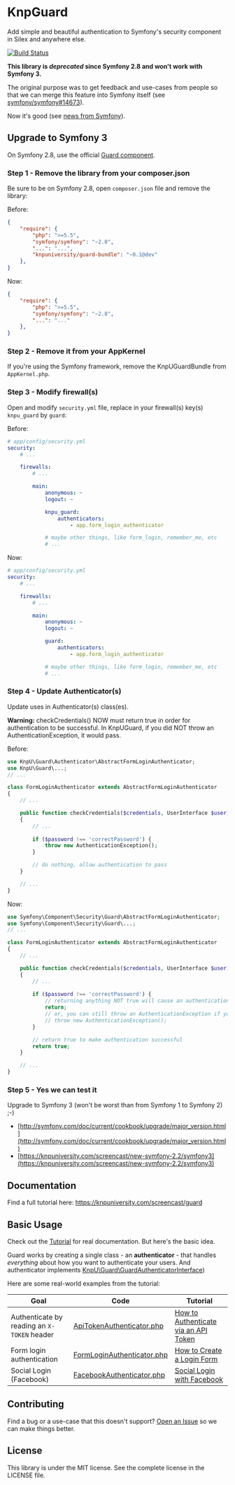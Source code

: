 # KnpGuard

Add simple and beautiful authentication to Symfony's security component in Silex
and anywhere else.

[![Build Status](https://travis-ci.org/knpuniversity/KnpUGuard.svg?branch=master)](https://travis-ci.org/knpuniversity/KnpUGuard)

**This library is *deprecated* since Symfony 2.8 and won't work with Symfony 3.**

The original purpose was to get feedback and use-cases from people so that we can merge this feature into Symfony itself
(see [symfony/symfony#14673](https://github.com/symfony/symfony/pull/14673)).

Now it's good (see [news from Symfony](http://symfony.com/blog/new-in-symfony-2-8-guard-authentication-component)).

## Upgrade to Symfony 3

On Symfony 2.8, use the official [Guard component](https://symfony.com/doc/master/cookbook/security/guard-authentication.html).

### Step 1 - Remove the library from your composer.json

Be sure to be on Symfony 2.8, open `composer.json` file and remove the library:

Before:
```json
{
    "require": {
        "php": ">=5.5",
        "symfony/symfony": "~2.8",
        "...": "...",
        "knpuniversity/guard-bundle": "~0.1@dev"
    },
}
```

Now:
```json
{
    "require": {
        "php": ">=5.5",
        "symfony/symfony": "~2.8",
        "...": "..."
    },
}
```

### Step 2 - Remove it from your AppKernel

If you're using the Symfony framework, remove the KnpUGuardBundle from `AppKernel.php`.

### Step 3 - Modify firewall(s)

Open and modify `security.yml` file, replace in your firewall(s) key(s) `knpu_guard` by `guard`:

Before:
```yaml
# app/config/security.yml
security:
    # ...

    firewalls:
        # ...

        main:
            anonymous: ~
            logout: ~

            knpu_guard:
                authenticators:
                    - app.form_login_authenticator

            # maybe other things, like form_login, remember_me, etc
            # ...
```

Now:
```yaml
# app/config/security.yml
security:
    # ...

    firewalls:
        # ...

        main:
            anonymous: ~
            logout: ~

            guard:
                authenticators:
                    - app.form_login_authenticator

            # maybe other things, like form_login, remember_me, etc
            # ...
```

### Step 4 - Update Authenticator(s)

Update uses in Authenticator(s) class(es).

**Warning:** checkCredentials() NOW must return true in order for authentication to be successful. 
In KnpUGuard, if you did NOT throw an AuthenticationException, it would pass.

Before:
```php
use KnpU\Guard\Authenticator\AbstractFormLoginAuthenticator;
use KnpU\Guard\...;
// ...

class FormLoginAuthenticator extends AbstractFormLoginAuthenticator
{
    // ...

    public function checkCredentials($credentials, UserInterface $user)
    {
        // ...
        
        if ($password !== 'correctPassword') {
            throw new AuthenticationException();
        }

        // do nothing, allow authentication to pass
    }

    // ...
}
```

Now:
```php
use Symfony\Component\Security\Guard\AbstractFormLoginAuthenticator;
use Symfony\Component\Security\Guard\...;
// ...

class FormLoginAuthenticator extends AbstractFormLoginAuthenticator
{
    // ...

    public function checkCredentials($credentials, UserInterface $user)
    {
        // ...
        
        if ($password !== 'correctPassword') {
            // returning anything NOT true will cause an authentication failure
            return;
            // or, you can still throw an AuthenticationException if you want to
            // throw new AuthenticationException();
        }

        // return true to make authentication successful
        return true;
    }

    // ...
}
```

### Step 5 - Yes we can test it

Upgrade to Symfony 3 (won't be worst than from Symfony 1 to Symfony 2) ;-)

- [http://symfony.com/doc/current/cookbook/upgrade/major_version.html](http://symfony.com/doc/current/cookbook/upgrade/major_version.html)
- [https://knpuniversity.com/screencast/new-symfony-2.2/symfony3](https://knpuniversity.com/screencast/new-symfony-2.2/symfony3)

## Documentation

Find a full tutorial here: https://knpuniversity.com/screencast/guard

## Basic Usage

Check out the [Tutorial](https://knpuniversity.com/screencast/guard) for real documentation.
But here's the basic idea.

Guard works by creating a single class - an **authenticator** - that handles *everything*
about how you want to authenticate your users. And authenticator implements
[KnpU\Guard\GuardAuthenticatorInterface](https://github.com/knpuniversity/KnpUGuard/blob/master/src/GuardAuthenticatorInterface.php))

Here are some real-world examples from the tutorial:

Goal                                        | Code                                                                                                                                          | Tutorial
------------------------------------------- | --------------------------------------------------------------------------------------------------------------------------------------------- | -------
Authenticate by reading an `X-TOKEN` header | [ApiTokenAuthenticator.php](https://github.com/knpuniversity/guard-tutorial/blob/finished/src/AppBundle/Security/ApiTokenAuthenticator.php)   | [How to Authenticate via an API Token](https://knpuniversity.com/screencast/guard/api-token)
Form login authentication                   | [FormLoginAuthenticator.php](https://github.com/knpuniversity/guard-tutorial/blob/finished/src/AppBundle/Security/FormLoginAuthenticator.php) | [How to Create a Login Form](https://knpuniversity.com/screencast/guard/login-form)
Social Login (Facebook)                     | [FacebookAuthenticator.php](https://github.com/knpuniversity/guard-tutorial/blob/finished/src/AppBundle/Security/FacebookAuthenticator.php)   | [Social Login with Facebook](https://knpuniversity.com/screencast/guard/social-login)

## Contributing

Find a bug or a use-case that this doesn't support? [Open an Issue](https://github.com/knpuniversity/KnpUGuard/issues)
so we can make things better.

## License

This library is under the MIT license. See the complete license in the LICENSE file.
